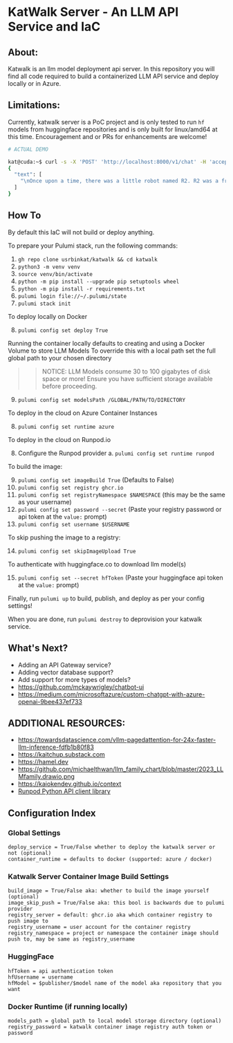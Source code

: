 # KatWalk Server - An LLM API Service and IaC

## About:

Katwalk is an llm model deployment api server. In this repository you will find all code required to build a containerized LLM API service and deploy locally or in Azure.

## Limitations: 

Currently, katwalk server is a PoC project and is only tested to run `hf` models from huggingface repositories and is only built for linux/amd64 at this time. Encouragement and or PRs for enhancements are welcome!

```bash
# ACTUAL DEMO

kat@cuda:~$ curl -s -X 'POST' 'http://localhost:8000/v1/chat' -H 'accept: application/json' -H 'Content-Type: application/json' -d '{"prompt": "Tell me a story about a little robot."}' | jq .
{
  "text": [
    "\nOnce upon a time, there was a little robot named R2. R2 was a friendly and curious robot who lived in a big city. One day, R2 decided to go on an adventure. He set out to explore the city and learn about all the different things he could see and do.\nAs R2 explored the city, he met all kinds of people. Some were kind and welcoming, while others were scared or suspicious of him. Despite this, R2 continued to be friendly and curious, always asking questions and trying to learn more about the world around him.\nOne day, while R2 was exploring a busy market, he saw a group of people gathered around a little girl who was"
  ]
}
```

## How To


By default this IaC will not build or deploy anything.

To prepare your Pulumi stack, run the following commands:

   1. `gh repo clone usrbinkat/katwalk && cd katwalk`
   1. `python3 -m venv venv`
   1. `source venv/bin/activate`
   1. `python -m pip install --upgrade pip setuptools wheel`
   1. `python -m pip install -r requirements.txt`
   1. `pulumi login file://~/.pulumi/state`
   1. `pulumi stack init`

To deploy locally on Docker

   8. `pulumi config set deploy True`

Running the container locally defaults to creating and using a Docker Volume to store LLM Models
To override this with a local path set the full global path to your chosen directory

>>  NOTICE: LLM Models consume 30 to 100 gigabytes of disk space or more!
>>          Ensure you have sufficient storage available before proceeding.

   9. `pulumi config set modelsPath /GLOBAL/PATH/TO/DIRECTORY`

To deploy in the cloud on Azure Container Instances

   8. `pulumi config set runtime azure`

To deploy in the cloud on Runpod.io

   8. Configure the Runpod provider
      a. `pulumi config set runtime runpod`

To build the image:

  9. `pulumi config set imageBuild True` (Defaults to False)
  9. `pulumi config set registry ghcr.io`
  9. `pulumi config set registryNamespace $NAMESPACE` (this may be the same as your username)
  9. `pulumi config set password --secret` (Paste your registry password or api token at the `value:` prompt)
  9. `pulumi config set username $USERNAME`

To skip pushing the image to a registry:

  14. `pulumi config set skipImageUpload True`

To authenticate with huggingface.co to download llm model(s)

  15. `pulumi config set --secret hfToken` (Paste your huggingface api token at the `value:` prompt)

Finally, run `pulumi up` to build, publish, and deploy as per your config settings!

When you are done, run `pulumi destroy` to deprovision your katwalk service.

## What's Next?

- Adding an API Gateway service?
- Adding vector database support?
- Add support for more types of models?
- https://github.com/mckaywrigley/chatbot-ui
- https://medium.com/microsoftazure/custom-chatgpt-with-azure-openai-9bee437ef733

## ADDITIONAL RESOURCES:

- https://towardsdatascience.com/vllm-pagedattention-for-24x-faster-llm-inference-fdfb1b80f83
- https://kaitchup.substack.com
- https://hamel.dev
- https://github.com/michaelthwan/llm_family_chart/blob/master/2023_LLMfamily.drawio.png
- https://kaiokendev.github.io/context
- [Runpod Python API client library](https://github.com/runpod/runpod-python)

## Configuration Index

### Global Settings

```
deploy_service = True/False whether to deploy the katwalk server or not (optional)
container_runtime = defaults to docker (supported: azure / docker)
```
### Katwalk Server Container Image Build Settings

```
build_image = True/False aka: whether to build the image yourself (optional)
image_skip_push = True/False aka: this bool is backwards due to pulumi provider
registry_server = default: ghcr.io aka which container registry to push image to
registry_username = user account for the container registry
registry_namespace = project or namespace the container image should push to, may be same as registry_username
```
### HuggingFace

```
hfToken = api authentication token
hfUsername = username
hfModel = $publisher/$model name of the model aka repository that you want
```
### Docker Runtime (if running locally)

```
models_path = global path to local model storage directory (optional)
registry_password = katwalk container image registry auth token or password
```
